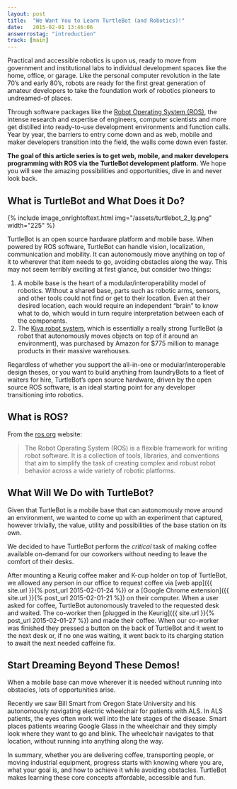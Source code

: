 ```yaml
---
layout: post
title:  "We Want You to Learn TurtleBot (and Robotics)!"
date:   2015-02-01 13:46:06
answerrostag: "introduction"
track: [main]
---
```


Practical and accessible robotics is upon us, ready to move from government and institutional labs to individual development spaces like the home, office, or garage. Like the personal computer revolution in the late 70’s and early 80’s, robots are ready for the first great generation of amateur developers to take the foundation work of robotics pioneers to undreamed-of places.

Through software packages like the [Robot Operating System (ROS)](http://www.ros.org/), the intense research and expertise of engineers, computer scientists and more get distilled into ready-to-use development environments and function calls. Year by year, the barriers to entry come down and as web, mobile and maker developers transition into the field, the walls come down even faster.

**The goal of this article series is to get web, mobile, and maker developers programming with ROS via the TurtleBot development platform.** We hope you will see the amazing possibilities and opportunities, dive in and never look back.

## What is TurtleBot and What Does it Do?
{% include image_onrightoftext.html img="/assets/turtlebot_2_lg.png" width="225" %}

TurtleBot is an open source hardware platform and mobile base. When powered by ROS software, TurtleBot can handle vision, localization, communication and mobility. It can autonomously move anything on top of it to wherever that item needs to go, avoiding obstacles along the way. This may not seem terribly exciting at first glance, but consider two things:

1. A mobile base is the heart of a modular/interoperability model of robotics. Without a shared base, parts such as robotic arms, sensors, and other tools could not find or get to their location. Even at their desired location, each would require an independent “brain” to know what to do, which would in turn require interpretation between each of the components.
2. The [Kiva robot system](http://www.kivasystems.com/), which is essentially a really strong TurtleBot (a robot that autonomously moves objects on top of it around an environment), was purchased by Amazon for $775 million to manage products in their massive warehouses.

Regardless of whether you support the all-in-one or modular/interoperable design theses, or you want to build anything from laundryBots to a fleet of waiters for hire, TurtleBot’s open source hardware, driven by the open source ROS software, is an ideal starting point for any developer transitioning into robotics.

## What is ROS?

From the [ros.org](http://www.ros.org) website:

> The Robot Operating System (ROS) is a flexible framework for writing robot software. It is a collection of tools, libraries, and conventions that aim to simplify the task of creating complex and robust robot behavior across a wide variety of robotic platforms.

## What Will We Do with TurtleBot?

Given that TurtleBot is a mobile base that can autonomously move around an environment, we wanted to come up with an experiment that captured, however trivially, the value, utility and possibilities of the base station on its own.

We decided to have TurtleBot perform the *critical* task of making coffee available on-demand for our coworkers without needing to leave the comfort of their desks.

After mounting a Keurig coffee maker and K-cup holder on top of TurtleBot, we allowed any person in our office to request coffee via [web app]({{ site.url }}{% post_url 2015-02-01-24 %}) or a [Google Chrome extension]({{ site.url }}{% post_url 2015-02-01-21 %}) on their computer. When a user asked for coffee, TurtleBot autonomously traveled to the requested desk and waited. The co-worker then [plugged in the Keurig]({{ site.url }}{% post_url 2015-02-01-27 %}) and made their coffee. When our co-worker was finished they pressed a button on the back of TurtleBot and it went to the next desk or, if no one was waiting, it went back to its charging station to await the next needed caffeine fix.

## Start Dreaming Beyond These Demos!

When a mobile base can move wherever it is needed without running into obstacles, lots of opportunities arise.

Recently we saw Bill Smart from Oregon State University and his autonomously navigating electric wheelchair for patients with ALS. In ALS patients, the eyes often work well into the late stages of the disease. Smart places patients wearing Google Glass in the wheelchair and they simply look where they want to go and blink. The wheelchair navigates to that location, without running into anything along the way.

In summary, whether you are delivering coffee, transporting people, or moving industrial equipment, progress starts with knowing where you are, what your goal is, and how to achieve it while avoiding obstacles. TurtleBot makes learning these core concepts affordable, accessible and fun.
